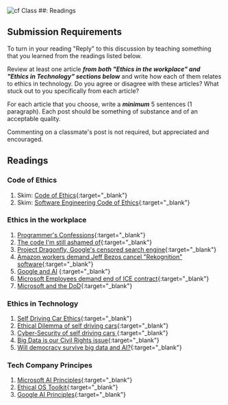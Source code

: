 ![cf](http://i.imgur.com/7v5ASc8.png) Class ##: Readings

## Submission Requirements
To turn in your reading "Reply" to this discussion by teaching something that you learned from the 
readings listed below.

Review at least one article ***from both "Ethics in the workplace" and "Ethics in Technology" sections below*** and write how each of them relates to ethics in technology. Do you agree or disagree with these articles? What stuck out to you specifically from each article? 

For each article that you choose, write a ***minimum*** 5 sentences (1 paragraph). Each post should be something of substance and of an acceptable quality. 

Commenting on a classmate's post is not required, but appreciated and encouraged.

## Readings

### Code of Ethics
1. Skim: [Code of Ethics](https://www.acm.org/code-of-ethics){:target="_blank"}
2. Skim: [Software Engineering Code of Ethics](https://ethics.acm.org/code-of-ethics/software-engineering-code/){:target="_blank"}

### Ethics in the workplace
1. [Programmer's Confessions](unethical_practices.pdf){:target="_blank"}
2. [The code I'm still ashamed of](https://medium.freecodecamp.org/the-code-im-still-ashamed-of-e4c021dff55e){:target="_blank"}
3. [Project Dragonfly, Google's censored search engine](https://www.vox.com/2018/8/17/17704526/google-dragonfly-censored-search-engine-china){:target="_blank"}
4. [Amazon workers demand Jeff Bezos cancel "Rekognition" software](https://gizmodo.com/amazon-workers-demand-jeff-bezos-cancel-face-recognitio-1827037509){:target="_blank"}
5. [Google and AI](https://gizmodo.com/in-reversal-google-says-its-ai-will-not-be-used-for-we-1826649327) {:target="_blank"}
6. [Microsoft Employees demand end of ICE contract](https://www.nytimes.com/2018/06/19/technology/tech-companies-immigration-border.html){:target="_blank"}
7. [Microsoft and the DoD](https://www.businessinsider.com/microsoft-employees-protest-contract-us-army-hololens-2019-2){:target="_blank"}

### Ethics in Technology

1. [Self Driving Car Ethics](https://www.freep.com/story/money/cars/2017/11/21/self-driving-cars-ethics/804805001/){:target="_blank"}
2. [Ethical Dilemma of self driving cars](https://www.theglobeandmail.com/globe-drive/culture/technology/the-ethical-dilemmas-of-self-drivingcars/article37803470/){:target="_blank"}
3. [Cyber-Security of self driving cars ](https://phys.org/news/2017-02-cybersecurity-self-driving-cars.html){:target="_blank"}
4. [Big Data is our Civil Rights issue](http://solveforinteresting.com/big-data-is-our-generations-civil-rights-issue-and-we-dont-know-it/){:target="_blank"}
5. [Will democracy survive big data and AI?](https://www.scientificamerican.com/article/will-democracy-survive-big-data-and-artificial-intelligence/){:target="_blank"}

### Tech Company Principes
1. [Microsoft AI Principles](https://www.microsoft.com/en-us/AI/our-approach-to-ai){:target="_blank"}
2. [Ethical OS Toolkit](https://ethicalos.org/){:target="_blank"}
3. [Google AI Principles](https://www.blog.google/technology/ai/ai-principles/){:target="_blank"}